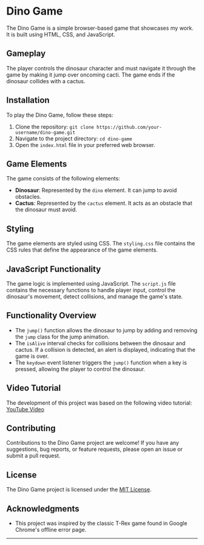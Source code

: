 # Dino Game

The Dino Game is a simple browser-based game that showcases my work. It is built using HTML, CSS, and JavaScript.

## Gameplay

The player controls the dinosaur character and must navigate it through the game by making it jump over oncoming cacti. The game ends if the dinosaur collides with a cactus.

## Installation

To play the Dino Game, follow these steps:

1. Clone the repository: `git clone https://github.com/your-username/dino-game.git`
2. Navigate to the project directory: `cd dino-game`
3. Open the `index.html` file in your preferred web browser.

## Game Elements

The game consists of the following elements:

- **Dinosaur**: Represented by the `dino` element. It can jump to avoid obstacles.
- **Cactus**: Represented by the `cactus` element. It acts as an obstacle that the dinosaur must avoid.

## Styling

The game elements are styled using CSS. The `styling.css` file contains the CSS rules that define the appearance of the game elements.

## JavaScript Functionality

The game logic is implemented using JavaScript. The `script.js` file contains the necessary functions to handle player input, control the dinosaur's movement, detect collisions, and manage the game's state.

## Functionality Overview

- The `jump()` function allows the dinosaur to jump by adding and removing the `jump` class for the jump animation.
- The `isAlive` interval checks for collisions between the dinosaur and cactus. If a collision is detected, an alert is displayed, indicating that the game is over.
- The `keydown` event listener triggers the `jump()` function when a key is pressed, allowing the player to control the dinosaur.

## Video Tutorial

The development of this project was based on the following video tutorial: [YouTube Video](https://youtu.be/i7nIutSLvdU)

## Contributing

Contributions to the Dino Game project are welcome! If you have any suggestions, bug reports, or feature requests, please open an issue or submit a pull request.

## License

The Dino Game project is licensed under the [MIT License](LICENSE).

## Acknowledgments

- This project was inspired by the classic T-Rex game found in Google Chrome's offline error page.

---
